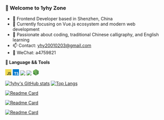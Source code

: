 ### 👋 Welcome to 1yhy Zone

- 🔭 Frontend Developer based in Shenzhen, China
- 🌱 Currently focusing on Vue.js ecosystem and modern web development
- 👯 Passionate about coding, traditional Chinese calligraphy, and English learning
- 📫 Contact: yhy20010203@gmail.com
- 💬 WeChat: a4759821

**🔧 Language && Tools**  

<code><img height="20" src="https://raw.githubusercontent.com/github/explore/80688e429a7d4ef2fca1e82350fe8e3517d3494d/topics/javascript/javascript.png"></code>
<code><img height="20" src="https://raw.githubusercontent.com/github/explore/80688e429a7d4ef2fca1e82350fe8e3517d3494d/topics/typescript/typescript.png"></code>
<code><img height="20" src="https://avatars.githubusercontent.com/u/6128107?s=48&v=4"></code>
<code><img height="20" src="https://avatars.githubusercontent.com/u/14101776?s=48&v=4"></code>
<code><img height="20" src="https://raw.githubusercontent.com/github/explore/80688e429a7d4ef2fca1e82350fe8e3517d3494d/topics/nodejs/nodejs.png"></code>  

[![1yhy's GitHub stats](https://github-readme-stats.vercel.app/api?username=1yhy&theme=buefy&show_icons=true)](https://github.com/1yhy)
[![Top Langs](https://github-readme-stats.vercel.app/api/top-langs/?username=1yhy&layout=compact)](https://github.com/1yhy/github-readme-stats)

[![Readme Card](https://github-readme-stats.vercel.app/api/pin/?username=1yhy&repo=oss-mcp&theme=buefy)](https://github.com/1yhy/oss-mcp)

[![Readme Card](https://github-readme-stats.vercel.app/api/pin/?username=1yhy&repo=google-indexing-web-ui&theme=buefy)](https://github.com/1yhy/google-indexing-web-ui)

[![Readme Card](https://github-readme-stats.vercel.app/api/pin/?username=1yhy&repo=docs-vitepress&theme=buefy)](https://github.com/1yhy/docs-vitepress)

